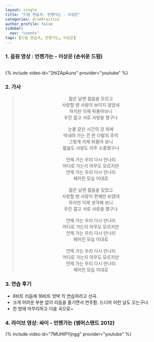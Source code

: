 ```yaml
---
layout: single
title: "드럼 연습곡: 언젠가는 - 이상은"
categories: drumPractice
author_profile: false
sidebar:
  nav: "counts"
tags: [드럼 연습곡, 언젠가는, 이상은]
---
```


### 1. 음원 영상 : 언젠가는 - 이상은 (손쉬운 드럼)

<br/>
{% include video id="2ttIZApAuns" provider="youtube" %}

### 2. 가사

> <center>젊은 날엔 젊음을 모르고<br/>사랑할 땐 사랑이 보이지 않았네<br/>하지만 이제 뒤돌아보니<br/>우린 젊고 서로 사랑을 했구나<br/><br/>눈물 같은 시간의 강 위에<br/>떠내려 가는 건 한 다발의 추억<br/>그렇게 이제 뒤돌아 보니<br/>젊음도 사랑도 아주 소중했구나<br/><br/>언제 가는 우리 다시 만나리<br/>어디로 가는지 아무도 모르지만<br/>언제 가는 우리 다시 만나리<br/>헤어진 모습 이대로<br/><br/>젊은 날엔 젊음을 잊었고<br/>사랑할 땐 사랑이 편해만 보였네<br/>하지만 이제 생각해 보니<br/>우린 젊고 서로 사랑을 했구나<br/><br/>언제 가는 우리 다시 만나리<br/>어디로 가는지 아무도 모르지만<br/>언제 가는 우리 다시 만나리<br/>헤어진 모습 이대로<br/><br/>언제 가는 우리 다시 만나리<br/>어디로 가는지 아무도 모르지만<br/>언제 가는 우리 다시 만나리<br/>헤어진 모습 이대로</center>

### 3. 연습 후기

- 8비트 리듬에 16비트 엇박 킥 연습하려고 선곡.
- 크게 어려운 부분 없이 리듬을 즐기면서 연주함. 드디어 이런 날도 오는구나.
- 한 방에 마무리하고 다음 곡으로~

### 4. 라이브 영상: 싸이 - 언젠가는 (썸머스탠드 2012)

{% include video id="7MUHlPYjngg" provider="youtube" %}
